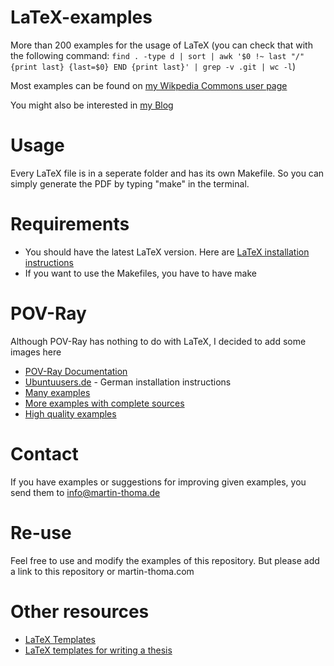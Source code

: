 LaTeX-examples
==============

More than 200 examples for the usage of LaTeX 
(you can check that with the following command: `find . -type d | sort | awk '$0 !~ last "/" {print last} {last=$0} END {print last}' | grep -v .git | wc -l`)

Most examples can be found on [my Wikpedia Commons user page](http://commons.wikimedia.org/wiki/User:MartinThoma#Galerie)

You might also be interested in [my Blog](http://martin-thoma.com/tag/tikz/)

Usage
=====

Every LaTeX file is in a seperate folder and has its own Makefile.
So you can simply generate the PDF by typing "make" in the terminal.

Requirements
============

* You should have the latest LaTeX version. Here are
  [LaTeX installation instructions](http://martin-thoma.com/how-to-install-the-latest-latex-version/)
* If you want to use the Makefiles, you have to have make

POV-Ray
=======
Although POV-Ray has nothing to do with LaTeX, I decided to add
some images here

* [POV-Ray Documentation](http://www.povray.org/documentation/)
* [Ubuntuusers.de](http://wiki.ubuntuusers.de/POV-Ray) - German installation instructions
* [Many examples](http://www.f-lohmueller.de/)
* [More examples with complete sources](http://www.ms.uky.edu/~lee/visual05/povray/povray.html)
* [High quality examples](http://hof.povray.org/)

Contact
=======
If you have examples or suggestions for improving given examples, 
you send them to info@martin-thoma.de

Re-use
=======
Feel free to use and modify the examples of this repository.
But please add a link to this repository or martin-thoma.com

Other resources
===============
* [LaTeX Templates](http://www.latextemplates.com/)
* [LaTeX templates for writing a thesis](http://tex.stackexchange.com/q/326/5645)
